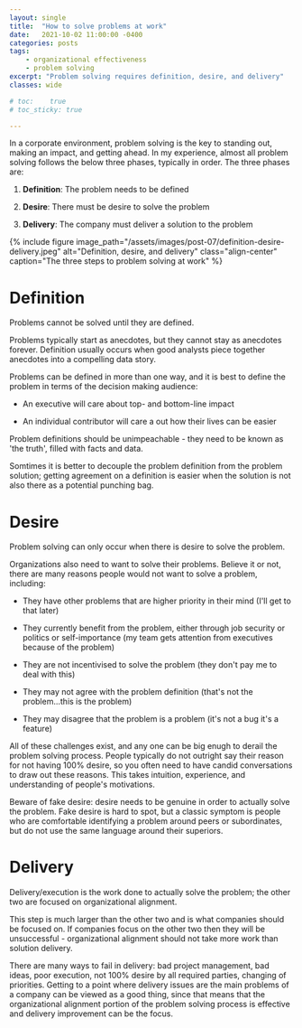 ```yaml
---
layout: single
title:  "How to solve problems at work"
date:   2021-10-02 11:00:00 -0400
categories: posts
tags:
    - organizational effectiveness
    - problem solving
excerpt: "Problem solving requires definition, desire, and delivery"
classes: wide

# toc:    true
# toc_sticky: true

---
```


In a corporate environment, problem solving is the key to standing out, making an impact, and getting ahead. In my experience, almost all problem solving follows the below three phases, typically in order. The three phases are:


1. **Definition**: The problem needs to be defined

2. **Desire**: There must be desire to solve the problem

3. **Delivery**: The company must deliver a solution to the problem

{% include figure 
    image_path="/assets/images/post-07/definition-desire-delivery.jpeg" 
    alt="Definition, desire, and delivery" 
    class="align-center"
    caption="The three steps to problem solving at work"
%}



# Definition

Problems cannot be solved until they are defined. 

Problems typically start as anecdotes, but they cannot stay as anecdotes forever. Definition usually occurs when good analysts piece together anecdotes into a compelling data story.

Problems can be defined in more than one way, and it is best to define the problem in terms of the decision making audience:

- An executive will care about top- and bottom-line impact

- An individual contributor will care a out how their lives can be easier

Problem definitions should be unimpeachable - they need to be known as 'the truth', filled with facts and data. 

Somtimes it is better to decouple the problem definition from the problem solution; getting agreement on a definition is easier when the solution is not also there as a potential punching bag.


# Desire

Problem solving can only occur when there is desire to solve the problem.

Organizations also need to want to solve their problems. Believe it or not, there are many reasons people would not want to solve a problem, including:

- They have other problems that are higher priority in their mind (I'll get to that later)

- They currently benefit from the problem, either through job security or politics or self-importance (my team gets attention from executives because of the problem)

- They are not incentivised to solve the problem (they don't pay me to deal with this)

- They may not agree with the problem definition (that's not the problem...this is the problem)

- They may disagree that the problem is a problem (it's not a bug it's a feature)

All of these challenges exist, and any one can be big enugh to derail the problem solving process. People typically do not outright say their reason for not having 100% desire, so you often need to have candid conversations to draw out these reasons. This takes intuition, experience, and understanding of people's motivations.

Beware of fake desire: desire needs to be genuine in order to actually solve the problem. Fake desire is hard to spot, but a classic symptom is people who are comfortable identifying a problem around peers or subordinates, but do not use the same language around their superiors. 

# Delivery

Delivery/execution is the work done to actually solve the problem; the other two are focused on organizational alignment.

This step is much larger than the other two and is what companies should be focused on. If companies focus on the other two then they will be unsuccessful - organizational alignment should not take more work than solution delivery.

There are many ways to fail in delivery: bad project management, bad ideas, poor execution, not 100% desire by all required parties, changing of priorities. Getting to a point where delivery issues are the main problems of a company can be viewed as a good thing, since that means that the organizational alignment portion of the problem solving process is effective and delivery improvement can be the focus.

